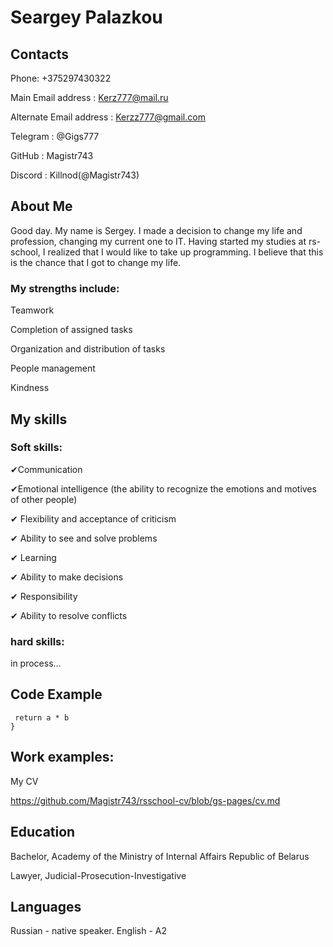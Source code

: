 # Seargey Palazkou



## Contacts

Phone: +375297430322    


Main Email address : Kerz777@mail.ru


Alternate Email address : Kerzz777@gmail.com 


Telegram : @Gigs777


GitHub : Magistr743


Discord : Killnod(@Magistr743)





 

## About Me

Good day.
My name is Sergey.
I made a decision to change my life and profession, changing my current one to IT. Having started my studies at rs-school, I realized that I would like to take up programming. I believe that this is the chance that I got to change my life.

### My strengths include:

Teamwork

Completion of assigned tasks

Organization and distribution of tasks

People management

Kindness





## My skills

### Soft skills:

✔Communication


✔Emotional intelligence (the ability to recognize the emotions and motives of other people)


✔ Flexibility and acceptance of criticism


✔ Ability to see and solve problems


✔ Learning


✔ Ability to make decisions


✔ Responsibility


✔ Ability to resolve conflicts



### hard skills:

in process...







## Code Example

```function multiply(a, b){
 return a * b
}
```





## Work examples:
My CV


https://github.com/Magistr743/rsschool-cv/blob/gs-pages/cv.md




## Education

Bachelor, Academy of the Ministry of Internal Affairs Republic of Belarus


Lawyer, Judicial-Prosecution-Investigative


## Languages

Russian - native speaker.
English - A2 

















